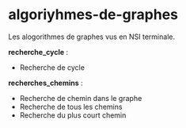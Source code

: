 # algoriyhmes-de-graphes
Les alogorithmes de graphes vus en NSI terminale.

**recherche_cycle** :
- Recherche de cycle

**recherches_chemins** :
- Recherche de chemin dans le graphe
- Recherche de tous les chemins
- Recherche du plus court chemin
